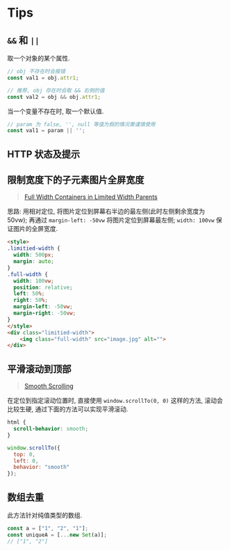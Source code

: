 # Tips

## `&&` 和 `||`

取一个对象的某个属性.

```javascript
// obj 不存在时会报错
const val1 = obj.attr1;

// 推荐, obj 存在时会取 && 右侧的值
const val2 = obj && obj.attr1;
```

当一个变量不存在时, 取一个默认值.

```javascript
// param 为 false, '', null 等值为假的情况需谨慎使用
const val1 = param || '';
```

## HTTP 状态及提示

## 限制宽度下的子元素图片全屏宽度

> [Full Width Containers in Limited Width Parents](https://css-tricks.com/full-width-containers-limited-width-parents/)

思路: 用相对定位, 将图片定位到屏幕右半边的最左侧(此时左侧剩余宽度为 50vw); 再通过 `margin-left: -50vw` 将图片定位到屏幕最左侧; `width: 100vw` 保证图片的全屏宽度.

```html
<style>
.limitied-width {
  width: 500px;
  margin: auto;
}
.full-width {
  width: 100vw;
  position: relative;
  left: 50%;
  right: 50%;
  margin-left: -50vw;
  margin-right: -50vw;
}
</style>
<div class="limitied-width">
    <img class="full-width" src="image.jpg" alt="">
</div>
```

## 平滑滚动到顶部

> [Smooth Scrolling](https://css-tricks.com/snippets/jquery/smooth-scrolling/)

在定位到指定滚动位置时, 直接使用 `window.scrollTo(0, 0)` 这样的方法, 滚动会比较生硬, 通过下面的方法可以实现平滑滚动.

```css
html {
  scroll-behavior: smooth;
}
```

```javascript
window.scrollTo({
  top: 0,
  left: 0,
  behavior: "smooth"
});
```

## 数组去重

此方法针对纯值类型的数组.

```javascript
const a = ["1", "2", "1"];
const uniqueA = [...new Set(a)];
// ["1", "2"]
```
